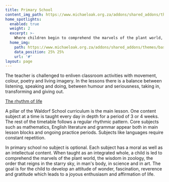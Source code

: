 ```yaml
---
title: Primary School
content_img_path: https://www.michaeloak.org.za/addons/shared_addons/themes/base_moak_2/img/slides/slide2.jpg
home_spotlights:
  enabled: true
  weight: 2
  excerpt: >-
    Where children begin to comprehend the marvels of the plant world, the wisdom in zoology, the order that reigns in the starry sky, in man's body, in science and in art. We encourage an attitude of wonder, fascination, reverence and gratitude which leads to a joyous enthusiasm and affirmation of life.
  home_img:
    path: https://www.michaeloak.org.za/addons/shared_addons/themes/base_moak_2/img/slides/slide4.jpg
    data_position: 25% 25%
    url: '#'
layout: page
---
```


The teacher is challenged to enliven classroom activities with movement, colour, poetry and living imagery. In the lessons there is a balance between listening, speaking and doing, between humour and seriousness, taking in, transforming and giving out.

[The rhythm of life](https://www.michaeloak.org.za/files/large/4500f6d373f6923)

A pillar of the Waldorf School curriculum is the main lesson. One content subject at a time is taught every day in depth for a period of 3 or 4 weeks. The rest of the timetable follows a regular rhythmic pattern. Core subjects such as mathematics, English literature and grammar appear both in main lesson blocks and ongoing practice periods. Subjects like languages require constant repetition.

In primary school no subject is optional. Each subject has a moral as well as an intellectual content. When taught as an integrated whole, a child is led to comprehend the marvels of the plant world, the wisdom in zoology, the order that reigns in the starry sky, in man's body, in science and in art. The goal is for the child to develop an attitude of wonder, fascination, reverence and gratitude which leads to a joyous enthusiasm and affirmation of life.